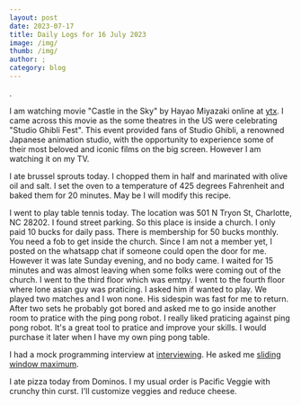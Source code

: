 ```yaml
---
layout: post
date: 2023-07-17
title: Daily Logs for 16 July 2023
image: /img/
thumb: /img/
author: ;
category: blog
---
```


.<!-- truncate_here -->

I am watching movie "Castle in the Sky" by Hayao Miyazaki online at [ytx](https://yts.mx/movies/castle-in-the-sky-1986). I came across this movie as the some theatres in the US were celebrating "Studio Ghibli Fest". This event provided fans of Studio Ghibli, a renowned Japanese animation studio, with the opportunity to experience some of their most beloved and iconic films on the big screen. However I am watching it on my TV.

I ate brussel sprouts today. I chopped them in half and marinated with olive oil and salt. I set the oven to a temperature of 425 degrees Fahrenheit and baked them for 20 minutes. May be I will modify this recipe.

I went to play table tennis today. The location was 501 N Tryon St, Charlotte, NC 28202. I found street parking. So this place is inside a church. I only paid 10 bucks for daily pass. There is membership for 50 bucks monthly. You need a fob to get inside the church. Since I am not a member yet, I posted on the whatsapp chat if someone could open the door for me. However it was late Sunday evening, and no body came. I waited for 15 minutes and was almost leaving when some folks were coming out of the church. I went to the third floor which was emtpy. I went to the fourth floor where lone asian guy was praticing. I asked him if wanted to play. We played two matches and I won none. His sidespin was fast for me to return. After two sets he probably got bored and asked me to go inside another room to pratice with the ping pong robot. I really liked praticing against ping pong robot. It's a great tool to pratice and improve your skills. I would purchase it later when I have my own ping pong table. 

I had a mock programming interview at [interviewing](https://start.interviewing.io/). He asked me [sliding window maximum](https://leetcode.com/problems/sliding-window-maximum/).

I ate pizza today from Dominos. I my usual order is Pacific Veggie with crunchy thin curst. I'll customize veggies and reduce cheese.
